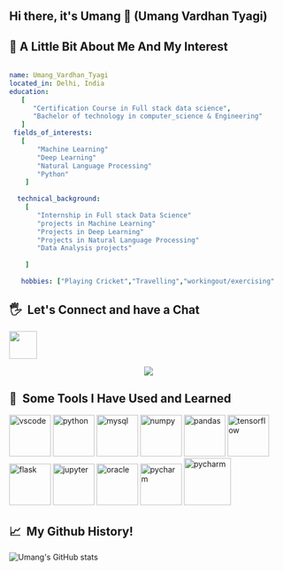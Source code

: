 ## Hi there, it's Umang 👋 (Umang Vardhan Tyagi)



<h2>🌱&nbsp;A Little Bit About Me And My Interest</h2>




```yaml
 
name: Umang_Vardhan_Tyagi
located_in: Delhi, India
education:
   [ 
      "Certification Course in Full stack data science",
      "Bachelor of technology in computer_science & Engineering"
   ]
 fields_of_interests:
   [    
       "Machine Learning"
       "Deep Learning"
       "Natural Language Processing"
       "Python"
    ]
     
  technical_background:
    [
       "Internship in Full stack Data Science"
       "projects in Machine Learning"
       "Projects in Deep Learning"
       "Projects in Natural Language Processing"
       "Data Analysis projects"
       
    ]
   
   hobbies: ["Playing Cricket","Travelling","workingout/exercising" 

```



<h2> 🖐 &nbsp;Let's Connect and have a Chat</h2
 

<a href="https://www.linkedin.com/in/umang-tyagi-79b969213/">
 
<img height="50" img src="https://cdn.jsdelivr.net/gh/devicons/devicon/icons/linkedin/linkedin-original.svg" />
</a>

<p align="center">
<img src="https://media.giphy.com/media/cNfIqjpCY1zqfaLmd8/giphy.gif"/>
</a>
</p>




<h2> 🚀 &nbsp;Some Tools I Have Used and Learned</h2>
<p align="left">
<img src="https://cdn.jsdelivr.net/gh/devicons/devicon/icons/vscode/vscode-original.svg" alt="vscode" width="75" height="75"/>
<img src="https://cdn.jsdelivr.net/gh/devicons/devicon/icons/python/python-original.svg" alt="python" width="75" height="75"/>
<img src="https://cdn.jsdelivr.net/gh/devicons/devicon/icons/mysql/mysql-original-wordmark.svg" alt="mysql" width="75" height="75"/>
<img src="https://cdn.jsdelivr.net/gh/devicons/devicon/icons/numpy/numpy-original.svg" alt="numpy" width="75" height="75"/>
<img src="https://cdn.jsdelivr.net/gh/devicons/devicon/icons/pandas/pandas-original-wordmark.svg" alt="pandas" width="75" height="75"/>
<img src="https://cdn.jsdelivr.net/gh/devicons/devicon/icons/tensorflow/tensorflow-line-wordmark.svg" alt="tensorflow" width="75" height="75"/>
<img src="https://cdn.jsdelivr.net/gh/devicons/devicon/icons/flask/flask-original-wordmark.svg" alt="flask" width="75" height="75"/>
<img src="https://cdn.jsdelivr.net/gh/devicons/devicon/icons/jupyter/jupyter-original-wordmark.svg" alt="jupyter" width="75" height="75"/> 
<img src="https://cdn.jsdelivr.net/gh/devicons/devicon/icons/oracle/oracle-original.svg" alt="oracle" width="75" height="75"/>
<img src="https://cdn.jsdelivr.net/gh/devicons/devicon/icons/pycharm/pycharm-original.svg" alt="pycharm" width="75" height="75"/>
<img src="https://cdn.jsdelivr.net/gh/devicons/devicon/icons/pytorch/pytorch-original-wordmark.svg" alt="pycharm" width="85" height="85"/>
 
 
 <h2> 📈 &nbsp;My Github History!</h2>
 
 
 ![Umang's GitHub stats](https://github-readme-stats.vercel.app/api?username=umangvardhantyagi&show_icons=true&theme=radical)
 

          
          
          
          

          
          
          
          
          

            








